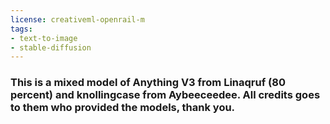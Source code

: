 ```yaml
---
license: creativeml-openrail-m
tags:
- text-to-image
- stable-diffusion
---
```

### This is a mixed model of Anything V3 from Linaqruf (80 percent) and knollingcase from Aybeeceedee. All credits goes to them who provided the models, thank you.

